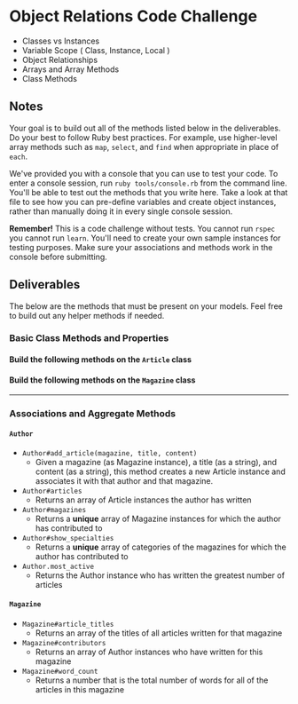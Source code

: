# Object Relations Code Challenge

<!-- For this assignment, you will be creating a domain to track contributions that authors make to magazines. For our purposes, an `Author` has many `Article`s, a `Magazine` has many `Article`s, and `Article`s belong to both `Author` and `Magazine`.

_Note:_ It can be incredibly helpful to draw out what your domain will look like before you start coding. If you are not sketching out your domain, and thinking about single source of truth, you are doing it wrong :(

## Topics -->

- Classes vs Instances
- Variable Scope ( Class, Instance, Local )
- Object Relationships
- Arrays and Array Methods
- Class Methods

## Notes

Your goal is to build out all of the methods listed below in the deliverables. Do your best to follow Ruby best practices. For example, use higher-level array methods such as `map`, `select`, and `find` when appropriate in place of `each`.

We've provided you with a console that you can use to test your code. To enter a console session, run `ruby tools/console.rb` from the command line. You'll be able to test out the methods that you write here. Take a look at that file to see how you can pre-define variables and create object instances, rather than manually doing it in every single console session.

**Remember!** This is a code challenge without tests. You cannot run `rspec` you cannot run `learn`. You'll need to create your own sample instances for testing purposes. Make sure your associations and methods work in the console before submitting.

## Deliverables

The below are the methods that must be present on your models. Feel free to build out any helper methods if needed.

### Basic Class Methods and Properties

<!-- #### Build the following methods on the `Author` class

An author is initialized with a name as a string. A name **cannot** be changed after it is initialized.

+ `Author#name`
  + Returns the name of the author as a string
+ `Author.all`
  + Returns an array of all Author instances
+ `Author.most_verbose`
  + Returns the Author instance who has the longest article by word count

--- -->

#### Build the following methods on the `Article` class
<!--
An article is initialized with an author as an Author object, a magazine as a Magazine object, title as a string, and content as a string. An article **cannot** change its author or magazine after it is has been initialized.

+ `Article.all`
  + Returns an array of all Article instances
+ `Article#author`
  + Returns the author for that given article
+ `Article#magazine`
  + Returns the magazine for that given article
+ `Article#title`
  + Returns the title for that given article
+ `Article#content`
  + Returns the content for that given article

--- -->

#### Build the following methods on the `Magazine` class
<!--
A magazine is initialized with a name as a string and a category as a string. The name of the magazine and the category of the magazine **can be** changed after being initialized.

+ `Magazine#name`
  + Returns the name of this magazine
+ `Magazine#category`
  + Returns the category of this magazine
+ `Magazine.all`
  + Returns an array of all Magazine instances -->
<!-- + `Magazine.find_by_name(name)`
  + Given a string of magazine's name, this method returns the first magazine object that matches -->

---

### Associations and Aggregate Methods

#### `Author`

+ `Author#add_article(magazine, title, content)`
  + Given a magazine (as Magazine instance), a title (as a string), and content (as a string), this method creates a new Article instance and associates it with that author and that magazine.
+ `Author#articles`
  + Returns an array of Article instances the author has written
+ `Author#magazines`
  + Returns a **unique** array of Magazine instances for which the author has contributed to
+ `Author#show_specialties`
  + Returns a **unique** array of categories of the magazines for which the author has contributed to
+ `Author.most_active`
  + Returns the Author instance who has written the greatest number of articles

#### `Magazine`

+ `Magazine#article_titles`
  + Returns an array of the titles of all articles written for that magazine
+ `Magazine#contributors`
  + Returns an array of Author instances who have written for this magazine
+ `Magazine#word_count`
  + Returns a number that is the total number of words for all of the articles in this magazine
